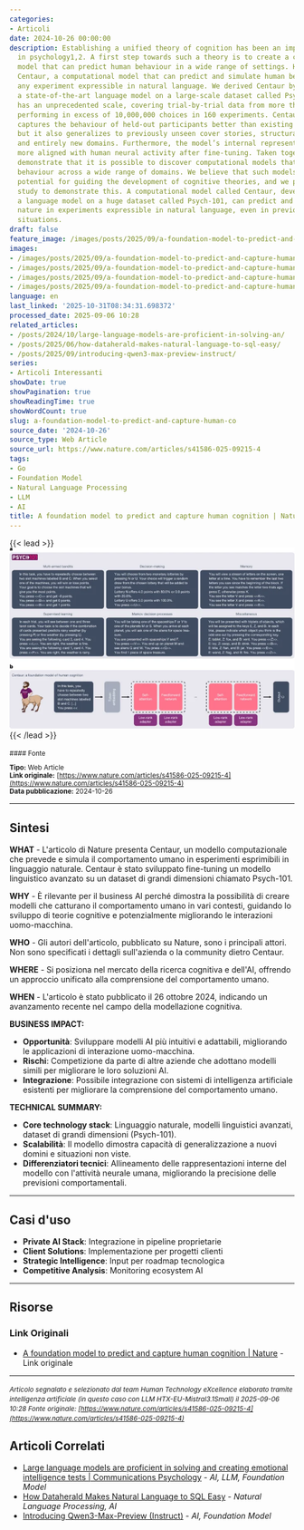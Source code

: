 ```yaml
---
categories:
- Articoli
date: 2024-10-26 00:00:00
description: Establishing a unified theory of cognition has been an important goal
  in psychology1,2. A first step towards such a theory is to create a computational
  model that can predict human behaviour in a wide range of settings. Here we introduce
  Centaur, a computational model that can predict and simulate human behaviour in
  any experiment expressible in natural language. We derived Centaur by fine-tuning
  a state-of-the-art language model on a large-scale dataset called Psych-101. Psych-101
  has an unprecedented scale, covering trial-by-trial data from more than 60,000 participants
  performing in excess of 10,000,000 choices in 160 experiments. Centaur not only
  captures the behaviour of held-out participants better than existing cognitive models,
  but it also generalizes to previously unseen cover stories, structural task modifications
  and entirely new domains. Furthermore, the model’s internal representations become
  more aligned with human neural activity after fine-tuning. Taken together, our results
  demonstrate that it is possible to discover computational models that capture human
  behaviour across a wide range of domains. We believe that such models provide tremendous
  potential for guiding the development of cognitive theories, and we present a case
  study to demonstrate this. A computational model called Centaur, developed by fine-tuning
  a language model on a huge dataset called Psych-101, can predict and simulate human
  nature in experiments expressible in natural language, even in previously unseen
  situations.
draft: false
feature_image: /images/posts/2025/09/a-foundation-model-to-predict-and-capture-human-cognition-featured.webp
images:
- /images/posts/2025/09/a-foundation-model-to-predict-and-capture-human-cognition-featured.webp
- /images/posts/2025/09/a-foundation-model-to-predict-and-capture-human-cognition-4.webp
- /images/posts/2025/09/a-foundation-model-to-predict-and-capture-human-cognition-5.webp
- /images/posts/2025/09/a-foundation-model-to-predict-and-capture-human-cognition-6.webp
language: en
last_linked: '2025-10-31T08:34:31.698372'
processed_date: 2025-09-06 10:28
related_articles:
- /posts/2024/10/large-language-models-are-proficient-in-solving-an/
- /posts/2025/06/how-dataherald-makes-natural-language-to-sql-easy/
- /posts/2025/09/introducing-qwen3-max-preview-instruct/
series:
- Articoli Interessanti
showDate: true
showPagination: true
showReadingTime: true
showWordCount: true
slug: a-foundation-model-to-predict-and-capture-human-co
source_date: '2024-10-26'
source_type: Web Article
source_url: https://www.nature.com/articles/s41586-025-09215-4
tags:
- Go
- Foundation Model
- Natural Language Processing
- LLM
- AI
title: A foundation model to predict and capture human cognition | Nature
---
```


{{< lead >}}
![Featured image](/images/posts/2025/09/a-foundation-model-to-predict-and-capture-human-cognition-featured.webp)
{{< /lead >}}

<small>
#### Fonte

**Tipo:** Web Article  
**Link originale:** [https://www.nature.com/articles/s41586-025-09215-4](https://www.nature.com/articles/s41586-025-09215-4)  
**Data pubblicazione:** 2024-10-26

</small>

---

## Sintesi

**WHAT** - L'articolo di Nature presenta Centaur, un modello computazionale che prevede e simula il comportamento umano in esperimenti esprimibili in linguaggio naturale. Centaur è stato sviluppato fine-tuning un modello linguistico avanzato su un dataset di grandi dimensioni chiamato Psych-101.

**WHY** - È rilevante per il business AI perché dimostra la possibilità di creare modelli che catturano il comportamento umano in vari contesti, guidando lo sviluppo di teorie cognitive e potenzialmente migliorando le interazioni uomo-macchina.

**WHO** - Gli autori dell'articolo, pubblicato su Nature, sono i principali attori. Non sono specificati i dettagli sull'azienda o la community dietro Centaur.

**WHERE** - Si posiziona nel mercato della ricerca cognitiva e dell'AI, offrendo un approccio unificato alla comprensione del comportamento umano.

**WHEN** - L'articolo è stato pubblicato il 26 ottobre 2024, indicando un avanzamento recente nel campo della modellazione cognitiva.

**BUSINESS IMPACT:**
- **Opportunità**: Sviluppare modelli AI più intuitivi e adattabili, migliorando le applicazioni di interazione uomo-macchina.
- **Rischi**: Competizione da parte di altre aziende che adottano modelli simili per migliorare le loro soluzioni AI.
- **Integrazione**: Possibile integrazione con sistemi di intelligenza artificiale esistenti per migliorare la comprensione del comportamento umano.

**TECHNICAL SUMMARY:**
- **Core technology stack**: Linguaggio naturale, modelli linguistici avanzati, dataset di grandi dimensioni (Psych-101).
- **Scalabilità**: Il modello dimostra capacità di generalizzazione a nuovi domini e situazioni non viste.
- **Differenziatori tecnici**: Allineamento delle rappresentazioni interne del modello con l'attività neurale umana, migliorando la precisione delle previsioni comportamentali.

---

## Casi d'uso

- **Private AI Stack**: Integrazione in pipeline proprietarie
- **Client Solutions**: Implementazione per progetti clienti
- **Strategic Intelligence**: Input per roadmap tecnologica
- **Competitive Analysis**: Monitoring ecosystem AI

---



## Risorse

### Link Originali
- [A foundation model to predict and capture human cognition | Nature](https://www.nature.com/articles/s41586-025-09215-4) - Link originale


---

*<small>Articolo segnalato e selezionato dal team Human Technology eXcellence elaborato tramite intelligenza artificiale (in questo caso con LLM HTX-EU-Mistral3.1Small) il 2025-09-06 10:28
Fonte originale: [https://www.nature.com/articles/s41586-025-09215-4](https://www.nature.com/articles/s41586-025-09215-4)</small>*

## Articoli Correlati

- [Large language models are proficient in solving and creating emotional intelligence tests | Communications Psychology](/posts/2024/10/large-language-models-are-proficient-in-solving-an/) - *AI, LLM, Foundation Model*
- [How Dataherald Makes Natural Language to SQL Easy](/posts/2025/06/how-dataherald-makes-natural-language-to-sql-easy/) - *Natural Language Processing, AI*
- [Introducing Qwen3-Max-Preview (Instruct)](/posts/2025/09/introducing-qwen3-max-preview-instruct/) - *AI, Foundation Model*